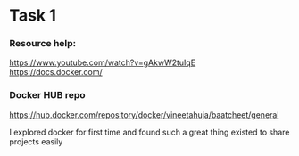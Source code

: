 # Task 1
### Resource help:
https://www.youtube.com/watch?v=gAkwW2tuIqE
https://docs.docker.com/
### Docker HUB repo
https://hub.docker.com/repository/docker/vineetahuja/baatcheet/general

I explored docker for first time and found such a great thing existed to share projects easily
